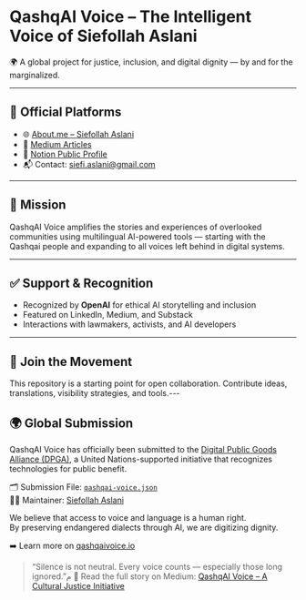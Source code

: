 # QashqAI Voice – The Intelligent Voice of Siefollah Aslani

🌍 A global project for justice, inclusion, and digital dignity — by and for the marginalized.

---

## 🔗 Official Platforms

- 🌐 [About.me – Siefollah Aslani](https://about.me/siefollah)
- 📝 [Medium Articles](https://medium.com/@siefi.aslani)
- 📘 [Notion Public Profile](https://www.notion.so/Siefollah-Aslani-Politischer-Analyst-Kulturvermittler-Judo-Erfahrener-1f5cd4b1b59980d7abaaf78a286d8eb5)
- 📬 Contact: siefi.aslani@gmail.com

---

## 🎯 Mission

QashqAI Voice amplifies the stories and experiences of overlooked communities using multilingual AI-powered tools — starting with the Qashqai people and expanding to all voices left behind in digital systems.

---

## ✅ Support & Recognition

- Recognized by **OpenAI** for ethical AI storytelling and inclusion
- Featured on LinkedIn, Medium, and Substack
- Interactions with lawmakers, activists, and AI developers

---

## 📢 Join the Movement

This repository is a starting point for open collaboration. Contribute ideas, translations, visibility strategies, and tools.---

## 🌍 Global Submission

QashqAI Voice has officially been submitted to the [Digital Public Goods Alliance (DPGA)](https://digitalpublicgoods.net), a United Nations-supported initiative that recognizes technologies for public benefit.

🗂 Submission File: [`qashqai-voice.json`](./qashqai-voice.json)  
🧑‍💻 Maintainer: [Siefollah Aslani](mailto:siefi.aslani@gmail.com)

We believe that access to voice and language is a human right.  
By preserving endangered dialects through AI, we are digitizing dignity.

➡️ Learn more on [qashqaivoice.io](https://qashqaivoice.io)

> “Silence is not neutral. Every voice counts — especially those long ignored.”م
📖 Read the full story on Medium: [QashqAI Voice – A Cultural Justice Initiative](https://medium.com/your-post-link-here)
